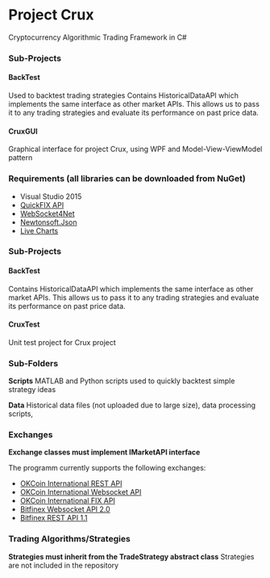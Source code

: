 # Project Crux
Cryptocurrency Algorithmic Trading Framework in C#

### Sub-Projects

#### BackTest
Used to backtest trading strategies
Contains HistoricalDataAPI which implements the same interface as other market APIs. This allows us to pass it to any trading strategies and evaluate its performance on past price data.

#### CruxGUI
Graphical interface for project Crux, using WPF and Model-View-ViewModel pattern

### Requirements (all libraries can be downloaded from NuGet)
- Visual Studio 2015
- [QuickFIX API](http://quickfixn.org)
- [WebSocket4Net](http://websocket4net.codeplex.com)
- [Newtonsoft.Json](http://www.newtonsoft.com/json)
- [Live Charts](https://lvcharts.net)

### Sub-Projects
#### BackTest
Contains HistoricalDataAPI which implements the same interface as other market APIs. This allows us to pass it to any trading strategies and evaluate its performance on past price data.
#### CruxTest
Unit test project for Crux project

### Sub-Folders
__Scripts__
MATLAB and Python scripts used to quickly backtest simple strategy ideas

__Data__
Historical data files (not uploaded due to large size), data processing scripts, 

### Exchanges
__Exchange classes must implement IMarketAPI interface__

The programm currently supports the following exchanges:
- [OKCoin International REST API](https://www.okcoin.com/rest_getStarted.html)
- [OKCoin International Websocket API](https://www.okcoin.com/ws_getStarted.html)
- [OKCoin International FIX API](https://www.okcoin.com/about/fix_getStarted.html)
- [Bitfinex Websocket API 2.0](https://bitfinex.readme.io/v2/docs/ws-general)
- [Bitfinex REST API 1.1](https://bitfinex.readme.io/v1/docs/rest-general)

### Trading Algorithms/Strategies
__Strategies must inherit from the TradeStrategy abstract class__
Strategies are not included in the repository

